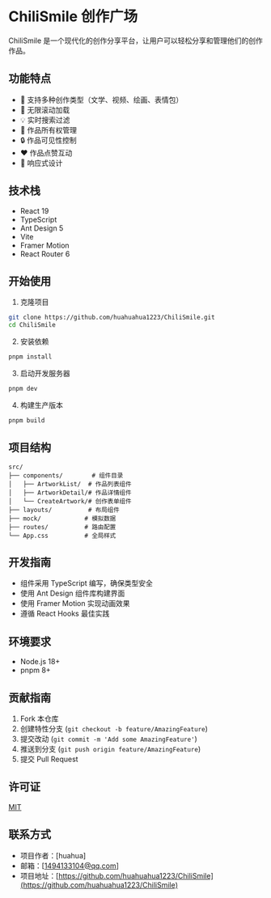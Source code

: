 # ChiliSmile 创作广场

ChiliSmile 是一个现代化的创作分享平台，让用户可以轻松分享和管理他们的创作作品。

## 功能特点

- 🎨 支持多种创作类型（文学、视频、绘画、表情包）
- 🔄 无限滚动加载
- 💡 实时搜索过滤
- 👥 作品所有权管理
- 🔒 作品可见性控制
- ❤️ 作品点赞互动
- 📱 响应式设计

## 技术栈

- React 19
- TypeScript
- Ant Design 5
- Vite
- Framer Motion
- React Router 6

## 开始使用

1. 克隆项目

```bash
git clone https://github.com/huahuahua1223/ChiliSmile.git
cd ChiliSmile
```

2. 安装依赖

```bash
pnpm install
```

3. 启动开发服务器

```bash
pnpm dev
```

4. 构建生产版本

```bash
pnpm build
```

## 项目结构

```
src/
├── components/        # 组件目录
│   ├── ArtworkList/  # 作品列表组件
│   ├── ArtworkDetail/# 作品详情组件
│   └── CreateArtwork/# 创作表单组件
├── layouts/          # 布局组件
├── mock/            # 模拟数据
├── routes/          # 路由配置
└── App.css          # 全局样式
```

## 开发指南

- 组件采用 TypeScript 编写，确保类型安全
- 使用 Ant Design 组件库构建界面
- 使用 Framer Motion 实现动画效果
- 遵循 React Hooks 最佳实践

## 环境要求

- Node.js 18+
- pnpm 8+

## 贡献指南

1. Fork 本仓库
2. 创建特性分支 (`git checkout -b feature/AmazingFeature`)
3. 提交改动 (`git commit -m 'Add some AmazingFeature'`)
4. 推送到分支 (`git push origin feature/AmazingFeature`)
5. 提交 Pull Request

## 许可证

[MIT](LICENSE)

## 联系方式

- 项目作者：[huahua]
- 邮箱：[1494133104@qq.com]
- 项目地址：[https://github.com/huahuahua1223/ChiliSmile](https://github.com/huahuahua1223/ChiliSmile)
